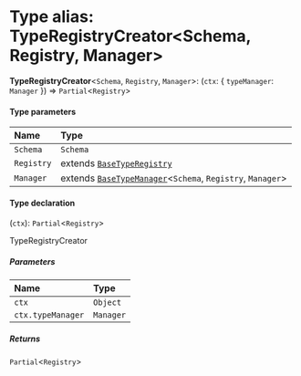 # Type alias: TypeRegistryCreator\<Schema, Registry, Manager>

**TypeRegistryCreator**<`Schema`, `Registry`, `Manager`>: (`ctx`: { `typeManager`: `Manager`  }) => `Partial`<`Registry`>

#### Type parameters

| Name | Type |
| :------ | :------ |
| `Schema` | `Schema` |
| `Registry` | extends [`BaseTypeRegistry`](/auto-docs/type-editor/interfaces/BaseTypeRegistry.md) |
| `Manager` | extends [`BaseTypeManager`](/auto-docs/type-editor/classes/BaseTypeManager.md)<`Schema`, `Registry`, `Manager`> |

#### Type declaration

(`ctx`): `Partial`<`Registry`>

TypeRegistryCreator

##### Parameters

| Name | Type |
| :------ | :------ |
| `ctx` | `Object` |
| `ctx.typeManager` | `Manager` |

##### Returns

`Partial`<`Registry`>
